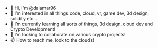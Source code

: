 - 👋 Hi, I’m @dalamar96
- 👀 I’m interested in all things code, cloud, vr, game dev, 3d design, solidity etc...
- 🌱 I’m currently learning all sorts of things, 3d design, cloud dev and Crypto Development!
- 💞️ I’m looking to collaborate on various crypto projects!
- 📫 How to reach me, look to the clouds!

<!---
dalamar96/dalamar96 is a ✨ special ✨ repository because its `README.md` (this file) appears on your GitHub profile.
You can click the Preview link to take a look at your changes.
--->
